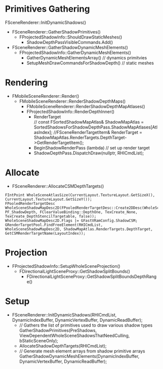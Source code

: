 # Primitives Gathering
FSceneRenderer::InitDynamicShadows()
- FSceneRenderer::GatherShadowPrimitives()
  - FProjectedShadowInfo::ShouldDrawStaticMeshes()
    - ShadowDepthPassVisibleCommands.Add()
- FSceneRenderer::GatherShadowDynamicMeshElements()
  - FProjectedShadowInfo::GatherDynamicMeshElements()
    - GatherDynamicMeshElementsArray() // dynamics primitvies
    - SetupMeshDrawCommandsForShadowDepth() // static meshes
    
# Rendering

- FMobileSceneRenderer::Render()
  - FMobileSceneRenderer::RenderShadowDepthMaps()
    - FMobileSceneRenderer::RenderShadowDepthMapAtlases()
    - FProjectedShadowInfo::RenderDepthInner()
      - RenderTarget  
        // const FSortedShadowMapAtlas& ShadowMapAtlas = SortedShadowsForShadowDepthPass.ShadowMapAtlases[AtlasIndex];
		    //FSceneRenderTargetItem& RenderTarget = ShadowMapAtlas.RenderTargets.DepthTarget->GetRenderTargetItem();
      - BeginShadowRenderPass (lambda) // set up render target
      - ShadowDepthPass.DispatchDraw(nullptr, RHICmdList);

# Allocate

- FSceneRenderer::AllocateCSMDepthTargets()
```
FIntPoint WholeSceneAtlasSize(CurrentLayout.TextureLayout.GetSizeX(), CurrentLayout.TextureLayout.GetSizeY());
FPooledRenderTargetDesc WholeSceneShadowMapDesc2D(FPooledRenderTargetDesc::Create2DDesc(WholeSceneAtlasSize, PF_ShadowDepth, FClearValueBinding::DepthOne, TexCreate_None, TexCreate_DepthStencilTargetable, false));
WholeSceneShadowMapDesc2D.Flags |= GFastVRamConfig.ShadowCSM;
GRenderTargetPool.FindFreeElement(RHICmdList, WholeSceneShadowMapDesc2D, ShadowMapAtlas.RenderTargets.DepthTarget, GetCSMRenderTargetName(LayoutIndex));
```

# Projection

- FProjectedShadowInfo::SetupWholeSceneProjection()
  - FDirectionalLightSceneProxy::GetShadowSplitBounds()
    - FDirectionalLightSceneProxy::GetShadowSplitBoundsDepthRange()

# Setup
- FSceneRenderer::InitDynamicShadows(RHICmdList, DynamicIndexBuffer, DynamicVertexBuffer, DynamicReadBuffer);
  - // Gathers the list of primitives used to draw various shadow types <br/>GatherShadowPrimitives(PreShadows, ViewDependentWholeSceneShadowsThatNeedCulling, bStaticSceneOnly);
  - AllocateShadowDepthTargets(RHICmdList);
  - // Generate mesh element arrays from shadow primitive arrays<br/>GatherShadowDynamicMeshElements(DynamicIndexBuffer, DynamicVertexBuffer, DynamicReadBuffer);
